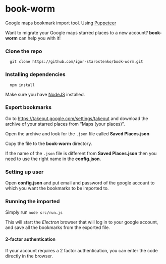 # book-worm
Google maps bookmark import tool. Using [Puppeteer](https://github.com/GoogleChrome/puppeteer/)

Want to migrate your Google maps starred places to a new account? **book-worm** can help you with it!

### Clone the repo

```
  git clone https://github.com/igor-starostenko/book-worm.git
```

### Installing dependencies

```
  npm install
```

Make sure you have [NodeJS](https://nodejs.org/en/) installed.

### Export bookmarks
Go to https://takeout.google.com/settings/takeout and download the archive of your starred places from “Maps (your places)”.

Open the archive and look for the `.json` file called **Saved Places.json**

Copy the file to the **book-worm** directory.

If the name of the `.json` file is different from **Saved Places.json** then you need to use the right name in the **config.json**.

### Setting up user
Open **config.json** and put email and password of the google account to which you want the bookmarks to be imported to.

### Running the imported
Simply run `node src/run.js`

This will start the *Electron* browser that will log in to your google account, and save all the bookmarks from the exported file.

#### 2-factor authentication

If your account requires a 2 factor authentication, you can enter the code directly in the browser.
